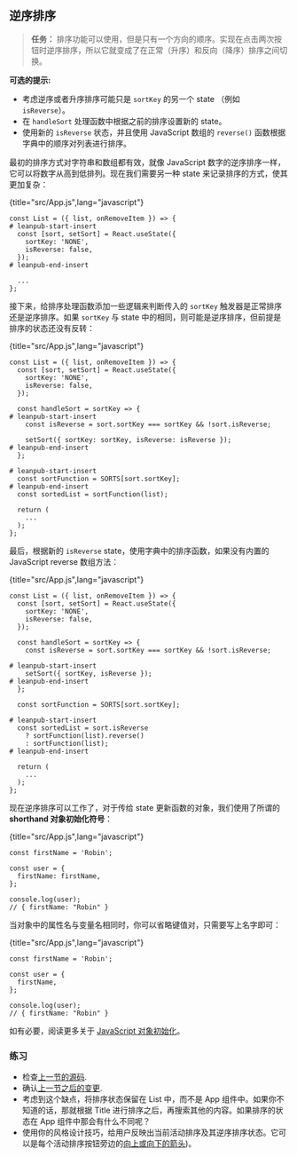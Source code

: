 ## 逆序排序

> **任务：** 排序功能可以使用，但是只有一个方向的顺序。实现在点击两次按钮时逆序排序，所以它就变成了在正常（升序）和反向（降序）排序之间切换。

**可选的提示:**

* 考虑逆序或者升序排序可能只是 `sortKey` 的另一个 state （例如 `isReverse`）。
* 在 `handleSort` 处理函数中根据之前的排序设置新的 state。
* 使用新的 `isReverse` 状态，并且使用 JavaScript 数组的 `reverse()` 函数根据字典中的顺序对列表进行排序。

最初的排序方式对字符串和数组都有效，就像 JavaScript 数字的逆序排序一样，它可以将数字从高到低排列。现在我们需要另一种 state 来记录排序的方式，使其更加复杂：

{title="src/App.js",lang="javascript"}
~~~~~~~
const List = ({ list, onRemoveItem }) => {
# leanpub-start-insert
  const [sort, setSort] = React.useState({
    sortKey: 'NONE',
    isReverse: false,
  });
# leanpub-end-insert

  ...
};
~~~~~~~

接下来，给排序处理函数添加一些逻辑来判断传入的 `sortKey` 触发器是正常排序还是逆序排序。如果 `sortKey` 与 state 中的相同，则可能是逆序排序，但前提是排序的状态还没有反转：

{title="src/App.js",lang="javascript"}
~~~~~~~
const List = ({ list, onRemoveItem }) => {
  const [sort, setSort] = React.useState({
    sortKey: 'NONE',
    isReverse: false,
  });

  const handleSort = sortKey => {
# leanpub-start-insert
    const isReverse = sort.sortKey === sortKey && !sort.isReverse;

    setSort({ sortKey: sortKey, isReverse: isReverse });
# leanpub-end-insert
  };

# leanpub-start-insert
  const sortFunction = SORTS[sort.sortKey];
# leanpub-end-insert
  const sortedList = sortFunction(list);

  return (
    ...
  );
};
~~~~~~~

最后，根据新的 `isReverse` state，使用字典中的排序函数，如果没有内置的 JavaScript reverse 数组方法：

{title="src/App.js",lang="javascript"}
~~~~~~~
const List = ({ list, onRemoveItem }) => {
  const [sort, setSort] = React.useState({
    sortKey: 'NONE',
    isReverse: false,
  });

  const handleSort = sortKey => {
    const isReverse = sort.sortKey === sortKey && !sort.isReverse;

# leanpub-start-insert
    setSort({ sortKey, isReverse });
# leanpub-end-insert
  };

  const sortFunction = SORTS[sort.sortKey];

# leanpub-start-insert
  const sortedList = sort.isReverse
    ? sortFunction(list).reverse()
    : sortFunction(list);
# leanpub-end-insert

  return (
    ...
  );
};
~~~~~~~

现在逆序排序可以工作了，对于传给 state 更新函数的对象，我们使用了所谓的 **shorthand 对象初始化符号**：

{title="src/App.js",lang="javascript"}
~~~~~~~
const firstName = 'Robin';

const user = {
  firstName: firstName,
};

console.log(user);
// { firstName: "Robin" }
~~~~~~~

当对象中的属性名与变量名相同时，你可以省略键值对，只需要写上名字即可：

{title="src/App.js",lang="javascript"}
~~~~~~~
const firstName = 'Robin';

const user = {
  firstName,
};

console.log(user);
// { firstName: "Robin" }
~~~~~~~

如有必要，阅读更多关于 [JavaScript 对象初始化](https://developer.mozilla.org/en-US/docs/Web/JavaScript/Reference/Operators/Object_initializer)。

### 练习

* 检查[上一节的源码](https://codesandbox.io/s/github/the-road-to-learn-react/hacker-stories/tree/hs/Reverse-Sort).
* 确认[上一节之后的变更](https://github.com/the-road-to-learn-react/hacker-stories/compare/hs/Sort...hs/Reverse-Sort?expand=1).
* 考虑到这个缺点，将排序状态保留在 List 中，而不是 App 组件中。如果你不知道的话，那就根据 Title 进行排序之后，再搜索其他的内容。如果排序的状态在 App 组件中那会有什么不同呢？
* 使用你的风格设计技巧，给用户反映出当前活动排序及其逆序排序状态。它可以是每个活动排序按钮旁边的[向上或向下的箭头](https://www.flaticon.com/packs/arrow-set-2))。
